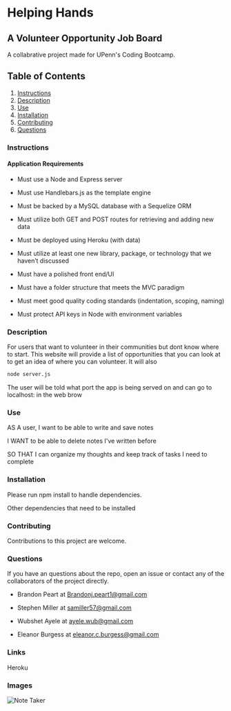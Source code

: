 # Helping Hands

## A Volunteer Opportunity Job Board

A collabrative project made for UPenn's Coding Bootcamp.

## Table of Contents

1. [Instructions](#instructions)
2. [Description](#description)
3. [Use](#use)
4. [Installation](#installation)
5. [Contributing](#contributing)
6. [Questions](#questions)

### Instructions

#### Application Requirements

- Must use a Node and Express server

- Must use Handlebars.js as the template engine

- Must be backed by a MySQL database with a Sequelize ORM

- Must utilize both GET and POST routes for retrieving and adding new data

- Must be deployed using Heroku (with data)

- Must utilize at least one new library, package, or technology that we haven’t discussed

- Must have a polished front end/UI

- Must have a folder structure that meets the MVC paradigm

- Must meet good quality coding standards (indentation, scoping, naming)

- Must protect API keys in Node with environment variables

### Description

For users that want to volunteer in their communities but dont know where to start. This website will provide a list of opportunities that you can look at to get an idea of where you can volunteer. It will also

```sh
node server.js
```

The user will be told what port the app is being served on and can go to localhost: in the web brow

### Use

AS A user, I want to be able to write and save notes

I WANT to be able to delete notes I've written before

SO THAT I can organize my thoughts and keep track of tasks I need to complete

### Installation

Please run npm install to handle dependencies.

Other dependencies that need to be installed

### Contributing

Contributions to this project are welcome.

### Questions

If you have an questions about the repo, open an issue or contact any of the collaborators of the project directly.

- Brandon Peart at Brandonj.peart1@gmail.com

- Stephen Miller at samiller57@gmail.com

- Wubshet Ayele at ayele.wub@gmail.com

- Eleanor Burgess at eleanor.c.burgess@gmail.com

### Links

Heroku

### Images

![Note Taker](public/assets/images/screenshot.PNG)
